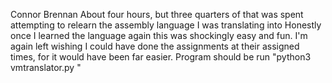 Connor Brennan
About four hours, but three quarters of that was spent attempting to relearn the assembly language I was translating into
Honestly once I learned the language again this was shockingly easy and fun.  I'm again left wishing I could have done the assignments at their assigned times, for it would have been far easier.
Program should be run "python3 vmtranslator.py <filepath>"

